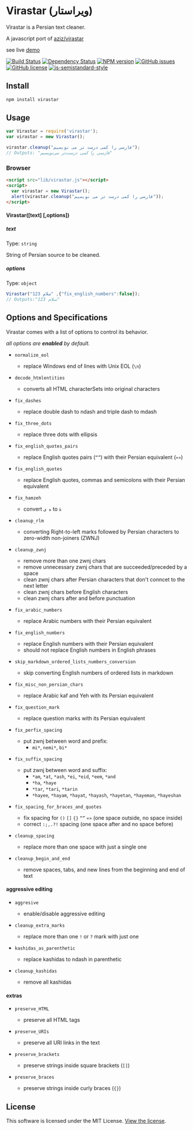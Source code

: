 # Virastar (ویراستار)
Virastar is a Persian text cleaner.

A javascript port of [aziz/virastar](https://github.com/aziz/virastar)

see live [demo](https://juvee.github.io/virastar/)

[![Build Status](https://img.shields.io/travis/juvee/virastar/master.svg?style=flat-square)](https://travis-ci.org/juvee/virastar)
[![Dependency Status](https://img.shields.io/david/juvee/virastar.svg?style=flat-square)](https://david-dm.org/juvee/virastar)
[![NPM version](https://img.shields.io/npm/v/virastar.svg?style=flat-square)](https://www.npmjs.com/package/virastar)
[![GitHub issues](https://img.shields.io/github/issues/juvee/virastar.svg?style=flat-square)](https://github.com/juvee/virastar/issues)
[![GitHub license](https://img.shields.io/badge/license-MIT-blue.svg?style=flat-square)](https://raw.githubusercontent.com/juvee/virastar/master/LICENSE)
[![js-semistandard-style](https://img.shields.io/badge/code%20style-semistandard-brightgreen.svg?style=flat-square)](https://github.com/Flet/semistandard)

## Install
``` bash
npm install virastar
```

## Usage
```js
var Virastar = require('virastar');
var virastar = new Virastar();

virastar.cleanup("فارسي را كمی درست تر می نويسيم");
// Outputs: "فارسی را کمی درست‌تر می‌نویسیم"
```

### Browser
```html
<script src="lib/virastar.js"></script>
<script>
  var virastar = new Virastar();
  alert(virastar.cleanup("فارسي را كمی درست تر می نويسيم"));
</script>
```

#### Virastar([text] [,options])

##### text
Type: `string`

String of Persian source to be cleaned.

##### options
Type: `object`

```js
Virastar("سلام 123" ,{"fix_english_numbers":false});
// Outputs:"سلام 123"
```

## Options and Specifications
Virastar comes with a list of options to control its behavior.

_all options are **enabled** by default._

* `normalize_eol`
	- replace Windows end of lines with Unix EOL (`\n`)


* `decode_htmlentities`
	- converts all HTML characterSets into original characters


* `fix_dashes`
	- replace double dash to ndash and triple dash to mdash


* `fix_three_dots`
	- replace three dots with ellipsis


* `fix_english_quotes_pairs`
	- replace English quotes pairs (`“”`) with their Persian equivalent (`«»`)


* `fix_english_quotes`
	- replace English quotes, commas and semicolons with their Persian equivalent


* `fix_hamzeh`
	- convert `ه ی` to `هٔ`


* `cleanup_rlm`
	- converting Right-to-left marks followed by Persian characters to zero-width non-joiners (ZWNJ)


* `cleanup_zwnj`
	- remove more than one zwnj chars
	- remove unnecessary zwnj chars that are succeeded/preceded by a space
	- clean zwnj chars after Persian characters that don't conncet to the next letter
	- clean zwnj chars before English characters
	- clean zwnj chars after and before punctuation


* `fix_arabic_numbers`
	- replace Arabic numbers with their Persian equivalent


* `fix_english_numbers`
	- replace English numbers with their Persian equivalent
	- should not replace English numbers in English phrases


* `skip_markdown_ordered_lists_numbers_conversion`
	- skip converting English numbers of ordered lists in markdown


* `fix_misc_non_persian_chars`
	- replace Arabic kaf and Yeh with its Persian equivalent


* `fix_question_mark`
	- replace question marks with its Persian equivalent


* `fix_perfix_spacing`
	- put zwnj between word and prefix:
		- `mi*`, `nemi*`, `bi*`


* `fix_suffix_spacing`
	- put zwnj between word and suffix:
		- `*am`, `*at`, `*ash`, `*ei`, `*eid`, `*eem`, `*and`
		- `*ha`, `*haye`
		- `*tar`, `*tari`, `*tarin`
		- `*hayee`, `*hayam`, `*hayat`, `*hayash`, `*hayetan`, `*hayeman`, `*hayeshan`


* `fix_spacing_for_braces_and_quotes`
	- fix spacing for `()` `[]` `{}`  `“”` `«»` (one space outside, no space inside)
	- correct `:;,.?!` spacing (one space after and no space before)


* `cleanup_spacing`
	- replace more than one space with just a single one


* `cleanup_begin_and_end`
	- remove spaces, tabs, and new lines from the beginning and end of text

#### aggressive editing
* `aggresive`
	- enable/disable aggressive editing


* `cleanup_extra_marks`
	- replace more than one `!` or `?` mark with just one


* `kashidas_as_parenthetic`
	- replace kashidas to ndash in parenthetic


* `cleanup_kashidas`
	- remove all kashidas

#### extras
* `preserve_HTML`
	- preserve all HTML tags


* `preserve_URIs`
	- preserve all URI links in the text


* `preserve_brackets`
	- preserve strings inside square brackets (`[]`)


* `preserve_braces`
	- preserve strings inside curly braces (`{}`)

## License

This software is licensed under the MIT License. [View the license](LICENSE).
